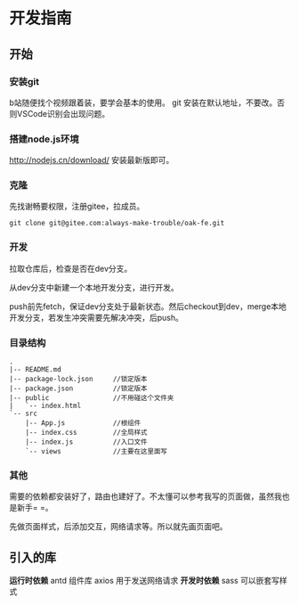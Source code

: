 # 开发指南
## 开始
### 安装git
b站随便找个视频跟着装，要学会基本的使用。
git 安装在默认地址，不要改。否则VSCode识别会出现问题。
### 搭建node.js环境
http://nodejs.cn/download/
安装最新版即可。
### 克隆
先找谢畅要权限，注册gitee，拉成员。
```shell
git clone git@gitee.com:always-make-trouble/oak-fe.git
```
### 开发
拉取仓库后，检查是否在dev分支。

从dev分支中新建一个本地开发分支，进行开发。

push前先fetch，保证dev分支处于最新状态。然后checkout到dev，merge本地开发分支，若发生冲突需要先解决冲突，后push。
### 目录结构
```
.
|-- README.md
|-- package-lock.json     //锁定版本
|-- package.json          //锁定版本
|-- public                //不用碰这个文件夹
|   `-- index.html        
`-- src
    |-- App.js            //根组件
    |-- index.css         //全局样式
    |-- index.js          //入口文件
    `-- views             //主要在这里面写
```
### 其他
需要的依赖都安装好了，路由也建好了。不太懂可以参考我写的页面做，虽然我也是新手= =。

先做页面样式，后添加交互，网络请求等。所以就先画页面吧。

## 引入的库
**运行时依赖**
antd 组件库
axios 用于发送网络请求
**开发时依赖**
sass 可以嵌套写样式